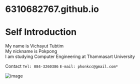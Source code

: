 # 6310682767.github.io

# Self Introduction

My name is Vichayut Tubtim  
My nickname is Pokpong  
I am studying Computer Engineering at Thammasart University

Contact
`Tel: 084-3260386` `E-mail: phonkcc@gmail.com*`

![image](https://user-images.githubusercontent.com/69779425/187039888-40342194-4d9a-417e-afab-c40f4ee1f8de.jpg)

